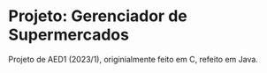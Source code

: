 # Projeto: Gerenciador de Supermercados

Projeto de AED1 (2023/1), originialmente feito em C, refeito em Java.
